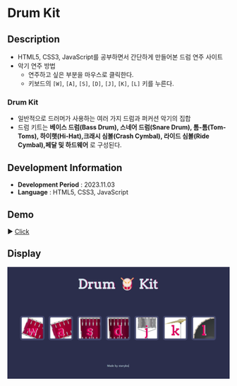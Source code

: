 # Drum Kit

## Description

- HTML5, CSS3, JavaScript를 공부하면서 간단하게 만들어본 드럼 연주 사이트
- 악기 연주 방법
  - 연주하고 싶은 부분을 마우스로 클릭한다.
  - 키보드의 `[W]`, `[A]`, `[S]`, `[D]`, `[J]`, `[K]`, `[L]` 키를 누른다.

### Drum Kit

- 일반적으로 드러머가 사용하는 여러 가지 드럼과 퍼커션 악기의 집합
- 드럼 키트는 **베이스 드럼(Bass Drum), 스네어 드럼(Snare Drum), 톰-톰(Tom-Toms), 하이햇(Hi-Hat),크래시 심볼(Crash Cymbal), 라이드 심볼(Ride Cymbal),페달 및 하드웨어** 로 구성된다.

## Development Information

- **Development Period** : 2023.11.03
- **Language** : HTML5, CSS3, JavaScript

## Demo

▶️ [Click](https://starrykss.github.io/Experiments/DrumKit/index.html)

## Display

![Web Page Screenshot](picture.png)
